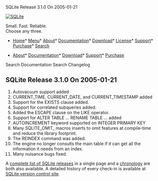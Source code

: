 




SQLite Release 3\.1\.0 On 2005\-01\-21




[![SQLite](../images/sqlite370_banner.gif)](../index.html)


Small. Fast. Reliable.  
Choose any three.


* [Home](../index.html)* [Menu](javascript:void(0))* [About](../about.html)* [Documentation](../docs.html)* [Download](../download.html)* [License](../copyright.html)* [Support](../support.html)* [Purchase](../prosupport.html)* [Search](javascript:void(0))




* [About](../about.html)* [Documentation](../docs.html)* [Download](../download.html)* [Support](../support.html)* [Purchase](../prosupport.html)






Search Documentation
Search Changelog







## SQLite Release 3\.1\.0 On 2005\-01\-21

1. Autovacuum support added
2. CURRENT\_TIME, CURRENT\_DATE, and CURRENT\_TIMESTAMP added
3. Support for the EXISTS clause added.
4. Support for correlated subqueries added.
5. Added the ESCAPE clause on the LIKE operator.
6. Support for ALTER TABLE ... RENAME TABLE ... added
7. AUTOINCREMENT keyword supported on INTEGER PRIMARY KEY
8. Many SQLITE\_OMIT\_ macros inserts to omit features at compile\-time
 and reduce the library footprint.
9. The REINDEX command was added.
10. The engine no longer consults the main table if it can get
 all the information it needs from an index.
11. Many nuisance bugs fixed.



A [complete list of SQLite releases](../changes.html)
 in a single page and a [chronology](../chronology.html) are both also available.
 A detailed history of every
 check\-in is available at
 [SQLite version control site](https://www.sqlite.org/src/timeline).


